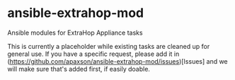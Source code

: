 # ansible-extrahop-mod
Ansible modules for ExtraHop Appliance tasks

This is currently a placeholder while existing tasks are cleaned up for general use.  If you have a specific request, please add it in (https://github.com/apaxson/ansible-extrahop-mod/issues)[Issues] and we will make sure that's added first, if easily doable.

